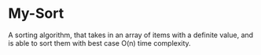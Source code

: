 # My-Sort
A sorting algorithm, that takes in an array of items with a definite value, and is able to sort them with best case O(n) time complexity.
